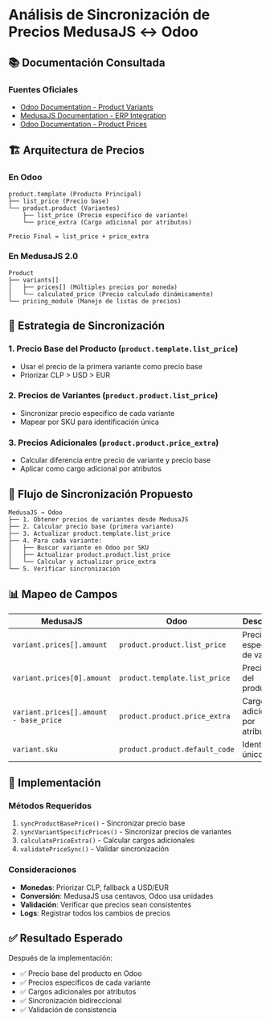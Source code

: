 # Análisis de Sincronización de Precios MedusaJS ↔ Odoo

## 📚 Documentación Consultada

### Fuentes Oficiales
- [Odoo Documentation - Product Variants](https://www.odoo.com/documentation/16.0/es_419/applications/sales/sales/products_prices/products/variants.html)
- [MedusaJS Documentation - ERP Integration](https://docs.medusajs.com/resources/recipes/erp/odoo)
- [Odoo Documentation - Product Prices](https://www.odoo.com/documentation/18.0/es/applications/sales/sales/products_prices/products/variants.html)

## 🏗️ Arquitectura de Precios

### En Odoo
```
product.template (Producto Principal)
├── list_price (Precio base)
└── product.product (Variantes)
    ├── list_price (Precio específico de variante)
    └── price_extra (Cargo adicional por atributos)

Precio Final = list_price + price_extra
```

### En MedusaJS 2.0
```
Product
├── variants[]
│   ├── prices[] (Múltiples precios por moneda)
│   └── calculated_price (Precio calculado dinámicamente)
└── pricing_module (Manejo de listas de precios)
```

## 🎯 Estrategia de Sincronización

### 1. **Precio Base del Producto** (`product.template.list_price`)
- Usar el precio de la primera variante como precio base
- Priorizar CLP > USD > EUR

### 2. **Precios de Variantes** (`product.product.list_price`)
- Sincronizar precio específico de cada variante
- Mapear por SKU para identificación única

### 3. **Precios Adicionales** (`product.product.price_extra`)
- Calcular diferencia entre precio de variante y precio base
- Aplicar como cargo adicional por atributos

## 🔄 Flujo de Sincronización Propuesto

```
MedusaJS → Odoo
├── 1. Obtener precios de variantes desde MedusaJS
├── 2. Calcular precio base (primera variante)
├── 3. Actualizar product.template.list_price
├── 4. Para cada variante:
│   ├── Buscar variante en Odoo por SKU
│   ├── Actualizar product.product.list_price
│   └── Calcular y actualizar price_extra
└── 5. Verificar sincronización
```

## 📊 Mapeo de Campos

| MedusaJS | Odoo | Descripción |
|----------|------|-------------|
| `variant.prices[].amount` | `product.product.list_price` | Precio específico de variante |
| `variant.prices[0].amount` | `product.template.list_price` | Precio base del producto |
| `variant.prices[].amount - base_price` | `product.product.price_extra` | Cargo adicional por atributos |
| `variant.sku` | `product.product.default_code` | Identificador único |

## 🚀 Implementación

### Métodos Requeridos
1. `syncProductBasePrice()` - Sincronizar precio base
2. `syncVariantSpecificPrices()` - Sincronizar precios de variantes
3. `calculatePriceExtra()` - Calcular cargos adicionales
4. `validatePriceSync()` - Validar sincronización

### Consideraciones
- **Monedas**: Priorizar CLP, fallback a USD/EUR
- **Conversión**: MedusaJS usa centavos, Odoo usa unidades
- **Validación**: Verificar que precios sean consistentes
- **Logs**: Registrar todos los cambios de precios

## ✅ Resultado Esperado

Después de la implementación:
- ✅ Precio base del producto en Odoo
- ✅ Precios específicos de cada variante
- ✅ Cargos adicionales por atributos
- ✅ Sincronización bidireccional
- ✅ Validación de consistencia

